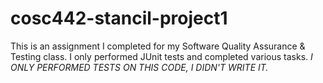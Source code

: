 # cosc442-stancil-project1
This is an assignment I completed for my Software Quality Assurance &amp; Testing class. I only performed JUnit tests and completed various tasks. *I ONLY PERFORMED TESTS ON THIS CODE, I DIDN'T WRITE IT.*
